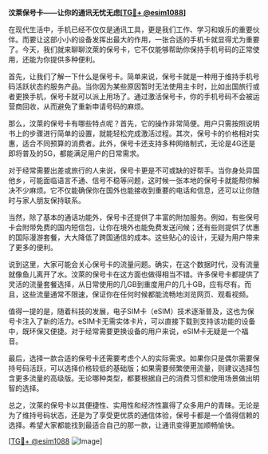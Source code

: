 **汶萊保号卡——让你的通讯无忧无虑[[TG💪+ @esim1088](https://t.me/s/esim1088)]**

在现代生活中，手机已经不仅仅是通讯工具，更是我们工作、学习和娱乐的重要伙伴。而要让这部小小的设备发挥出最大的作用，一张合适的手机卡就显得尤为重要了。今天，我们就来聊聊汶萊的保号卡，它不仅能够帮助你保持手机号码的正常使用，还能为你提供多种便利。

首先，让我们了解一下什么是保号卡。简单来说，保号卡就是一种用于维持手机号码活跃状态的服务产品。当你因为某些原因暂时无法使用主卡时，比如出国旅行或者更换手机，保号卡就可以派上用场了。通过激活保号卡，你的手机号码不会被运营商回收，从而避免了重新申请号码的麻烦。

那么，汶萊的保号卡有哪些特点呢？首先，它的操作非常简便。用户只需按照说明书上的步骤进行简单的设置，就能轻松完成激活过程。其次，保号卡的价格相对实惠，适合不同预算的消费者。此外，保号卡还支持多种网络制式，无论是4G还是即将普及的5G，都能满足用户的日常需求。

对于经常需要出差或旅行的人来说，保号卡更是不可或缺的好帮手。当你身处异国他乡，可能面临语言不通、信号不稳等问题，这时候一张本地的保号卡就能帮你解决不少麻烦。它不仅能确保你在国外也能接收到重要的电话和信息，还可以让你随时与家人朋友保持联系。

当然，除了基本的通话功能外，保号卡还提供了丰富的附加服务。例如，有些保号卡会附带免费的国内短信包，让你在境外也能免费发送问候；还有些则提供了优惠的国际漫游套餐，大大降低了跨国通信的成本。这些贴心的设计，无疑为用户带来了更多的便利。

说到这里，大家可能会关心保号卡的流量问题。确实，在这个数据时代，没有流量就像鱼儿离开了水。汶萊的保号卡在这方面也做得相当不错。许多保号卡都提供了灵活的流量套餐选择，从日常使用的几GB到重度用户的几十GB，应有尽有。而且，这些流量通常不限速，保证你在任何时候都能流畅地浏览网页、观看视频。

值得一提的是，随着科技的发展，电子SIM卡（eSIM）技术逐渐普及，这也为保号卡注入了新的活力。eSIM卡无需实体卡片，可以直接下载到支持该功能的设备中，既环保又便捷。对于经常需要更换设备的用户来说，eSIM卡无疑是一个福音。

最后，选择一款合适的保号卡还需要考虑个人的实际需求。如果你只是偶尔需要保持号码活跃，可以选择价格较低的基础版；如果需要频繁使用流量，则建议选择包含更多流量的高级版。无论哪种类型，都要根据自己的消费习惯和使用场景做出明智的选择。

总之，汶萊的保号卡以其便捷性、实用性和经济性赢得了众多用户的青睐。无论是为了维持号码状态，还是为了享受更优质的通信体验，保号卡都是一个值得信赖的选择。希望大家都能找到最适合自己的那一款，让通讯变得更加顺畅愉快。

[[TG💪+ @esim1088](https://t.me/s/esim1088) ![Image](https://i.postimg.cc/4NQfJmqS/Snipaste-2025-05-13-00-14-12.png)]